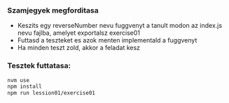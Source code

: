 ### Szamjegyek megforditasa

* Keszits egy reverseNumber nevu fuggvenyt a tanult modon az index.js nevu fajlba, amelyet exportalsz exercise01
* Futtasd a teszteket es azok menten implementald a fuggvenyt
* Ha minden teszt zold, akkor a feladat kesz

### Tesztek futtatasa:
```bash
nvm use
npm install
npm run lession01/exercise01
```
